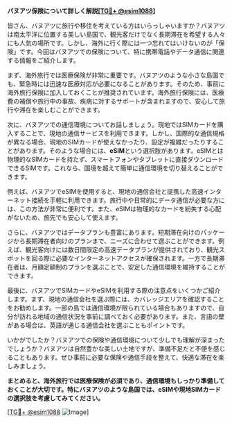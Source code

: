 **バヌアツ保険について詳しく解説[[TG💪+ @esim1088](https://t.me/s/esim1088)]**

皆さん、バヌアツに旅行や移住を考えている方はいらっしゃいますか？バヌアツは南太平洋に位置する美しい島国で、観光客だけでなく長期滞在を希望する人々にも人気の場所です。しかし、海外に行く際には一つ忘れてはいけないのが「保険」です。今回はバヌアツでの保険について、特に携帯電話やデータ通信に関連する情報をご紹介します。

まず、海外旅行では医療保険が非常に重要です。バヌアツのような小さな島国でも、緊急時には迅速な医療対応が必要になることがあります。そのため、事前に海外旅行保険に加入しておくことが推奨されています。海外旅行保険には、医療費の補償や旅行中の事故、疾病に対するサポートが含まれますので、安心して旅行や滞在を楽しむことができます。

次に、バヌアツでの通信環境についてお話しましょう。現地ではSIMカードを購入することで、現地の通信サービスを利用できます。しかし、国際的な通信規格が異なる場合、現地のSIMカードが使えなかったり、設定が複雑だったりすることがあります。そのような場合には、**eSIM**という選択肢があります。eSIMとは物理的なSIMカードを持たず、スマートフォンやタブレットに直接ダウンロードできるSIMです。これなら、国境を超えて簡単に通信環境を切り替えることができます。

例えば、バヌアツでeSIMを使用すると、現地の通信会社と提携した高速インターネット接続を手軽に利用できます。旅行中や日常的にデータ通信が必要な方には、この方法が非常に便利です。また、eSIMは物理的なカードを紛失する心配がないため、旅先でも安心して使えます。

さらに、バヌアツではデータプランも豊富にあります。短期滞在向けのパッケージから長期滞在者向けのプランまで、ニーズに合わせて選ぶことができます。例えば、観光客向けには数日間限定の高速データプランが提供されており、観光スポットを回る際に必要なインターネットアクセスが確保されます。一方で長期滞在者は、月額定額制のプランを選ぶことで、安定した通信環境を維持することができます。

最後に、バヌアツでSIMカードやeSIMを利用する際の注意点をいくつかご紹介します。まず、現地の通信会社を選ぶ際には、カバレッジエリアを確認することをお勧めします。一部の島では通信環境が限られている場合もありますので、自分が訪れる地域の通信状況を事前に調べておく必要があります。また、言語の壁がある場合は、英語が通じる通信会社を選ぶこともポイントです。

いかがでしたか？バヌアツでの保険や通信環境について少しでも理解が深まったでしょうか？バヌアツは自然豊かな美しい土地ですが、準備不足だと不便を感じることもあります。ぜひ事前に必要な保険や通信手段を整えて、快適な滞在を楽しみましょう。

**まとめると、海外旅行では医療保険が必須であり、通信環境もしっかり準備しておくことが大切です。特にバヌアツのような島国では、eSIMや現地SIMカードの選択肢を考慮してみてください。**

[[TG💪+ @esim1088](https://t.me/s/esim1088) ![Image](https://i.postimg.cc/Y0z9fWf4/image.png)]